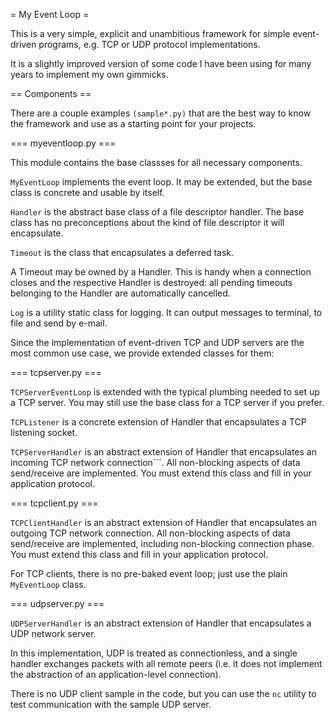 = My Event Loop =

This is a very simple, explicit and unambitious framework
for simple event-driven programs, e.g. TCP or UDP protocol
implementations.

It is a slightly improved version of some code I have been using
for many years to implement my own gimmicks. 

== Components ==

There are a couple examples ```(sample*.py)``` that are the best way to
know the framework and use as a starting point for your projects.

=== myeventloop.py ===

This module contains the base classses for all necessary components.

```MyEventLoop``` implements the event loop. It may be extended, but the
base class is concrete and usable by itself. 

```Handler``` is the abstract base class of a file descriptor handler.
The base class has no preconceptions about the kind of file descriptor it
will encapsulate.

```Timeout``` is the class that encapsulates a deferred task.

A Timeout may be owned by a Handler. This is handy when a connection closes
and the respective Handler is destroyed: all pending timeouts belonging
to the Handler are automatically cancelled.

```Log``` is a utility static class for logging. It can output messages
to terminal, to file and send by e-mail.

Since the implementation of event-driven TCP and UDP servers are the most
common use case, we provide extended classes for them:

=== tcpserver.py ===

```TCPServerEventLoop``` is extended with the typical plumbing
needed to set up a TCP server. You may still use the base class for
a TCP server if you prefer.

```TCPListener``` is a concrete extension of Handler that encapsulates a
TCP listening socket.

```TCPServerHandler``` is an abstract extension of Handler that encapsulates
an incoming TCP network connection```. All non-blocking aspects of data
send/receive are implemented. You must extend this class and fill in 
your application protocol.

=== tcpclient.py ===

```TCPClientHandler``` is an abstract extension of Handler that encapsulates
an outgoing TCP network connection. All non-blocking aspects of data
send/receive are implemented, including non-blocking connection phase.
You must extend this class and fill in your application protocol.

For TCP clients, there is no pre-baked event loop; just use the plain
```MyEventLoop``` class.

=== udpserver.py ===

```UDPServerHandler``` is an abstract extension of Handler that encapsulates
a UDP network server.

In this implementation, UDP is treated as connectionless, and a single handler
exchanges packets with all remote peers (i.e. it does not implement the abstraction
of an application-level connection).

There is no UDP client sample in the code, but you can use the ```nc``` utility
to test communication with the sample UDP server.

